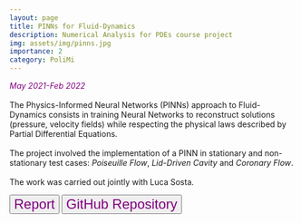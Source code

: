```yaml
---
layout: page
title: PINNs for Fluid-Dynamics
description: Numerical Analysis for PDEs course project
img: assets/img/pinns.jpg
importance: 2
category: PoliMi
---
```

<em style="color:purple"> May 2021-Feb 2022 </em>
<br>
<br>
The Physics-Informed Neural Networks (PINNs) approach to Fluid-Dynamics consists in training Neural Networks to reconstruct solutions (pressure, velocity fields) while respecting the physical laws described by Partial Differential Equations.
<br>
<br>
The project involved the implementation of a PINN in stationary and non-stationary test cases: <em>Poiseuille Flow</em>, <em>Lid-Driven Cavity</em> and <em>Coronary Flow</em>.
<br>
<br>
The work was carried out jointly with Luca Sosta.

<a href="/assets/pdf/report_pinns.pdf"><button style="font-size:24px;color:purple">Report <i class="fa fa-file-pdf"></i></button></a>
<a href="https://github.com/giuliamesc/PINNs_Fluid_Dynamics"><button style="font-size:24px;color:purple">GitHub Repository <i class="fa fa-folder"></i></button></a>
